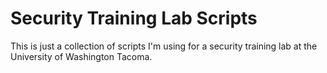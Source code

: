 Security Training Lab Scripts
=============================

This is just a collection of scripts I'm using for a security training lab at the University of Washington Tacoma.
